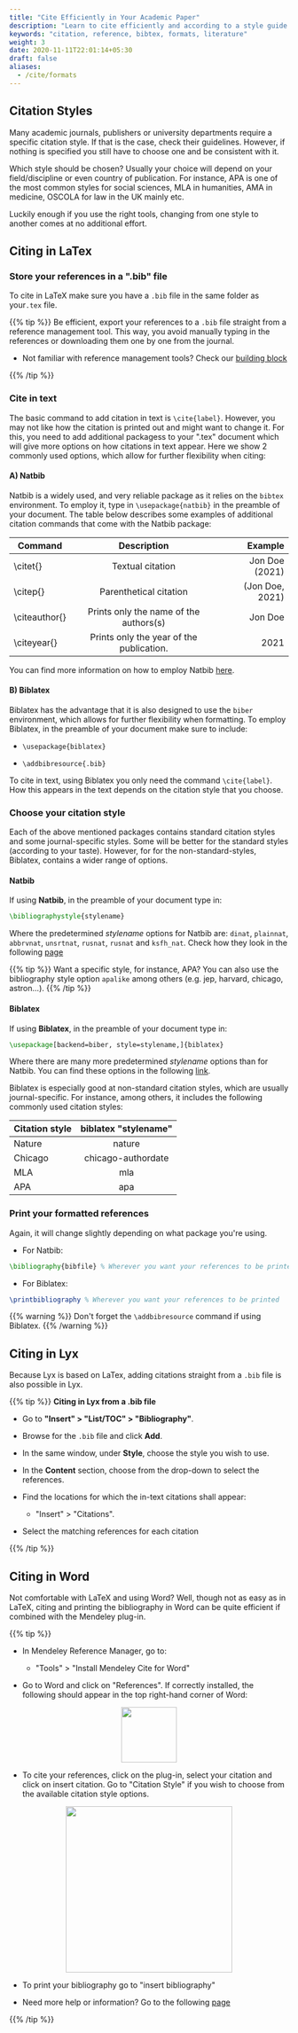 ```yaml
---
title: "Cite Efficiently in Your Academic Paper"
description: "Learn to cite efficiently and according to a style guide and different formats."
keywords: "citation, reference, bibtex, formats, literature"
weight: 3
date: 2020-11-11T22:01:14+05:30
draft: false
aliases:
  - /cite/formats
---
```


## Citation Styles
Many academic journals, publishers or university departments require a specific citation style. If that is the case, check their guidelines. However, if nothing is specified you still have to choose one and be consistent with it.

Which style should be chosen? Usually your choice will depend on your field/discipline or even country of publication. For instance, APA is one of the most common styles for social sciences, MLA in humanities, AMA in medicine, OSCOLA for law in the UK mainly etc.

Luckily enough if you use the right tools, changing from one style to another comes at no additional effort.

## Citing in LaTex
### Store your references in a ".bib" file
To cite in LaTeX make sure you have a `.bib` file in the same folder as your`.tex` file.

{{% tip %}}
 Be efficient, export your references to a `.bib` file straight from a reference management tool. This way, you avoid manually typing in the references or downloading them one by one from the journal.

  - Not familiar with reference management tools? Check our [building block](https://tilburgsciencehub.com/topics/develop-your-research-skills/tips/reference-list/)

{{% /tip %}}



### Cite in text
 The basic command to add citation in text is `\cite{label}`. However, you may not like how the citation is printed out and might want to change it. For this, you need to add additional packagess to your ".tex" document which will give more options on how citations in text appear. Here we show 2 commonly used options, which allow for further flexibility when citing:

#### A)   Natbib
Natbib is a widely used, and very reliable package as it relies on the `bibtex` environment. To employ it, type in `\usepackage{natbib}` in the preamble of your document. The table below describes some examples of additional citation commands that come with the Natbib package:

<center>

| Command       |               Description                |        Example |
| ------------- |:----------------------------------------:| --------------:|
| \citet{}      |             Textual citation             | Jon Doe (2021) |
| \citep{}      |          Parenthetical citation          | (Jon Doe, 2021)|
| \citeauthor{} |  Prints only the name of the authors(s)  |        Jon Doe |
| \citeyear{}   | Prints only the year of the publication. |           2021 |

</center>

You can find more information on how to employ Natbib [here](https://gking.harvard.edu/files/natnotes2.pdf).

####  B) Biblatex
Biblatex has the advantage that it is also designed to use the `biber` environment, which allows for further flexibility when formatting. To employ Biblatex, in the preamble of your document make sure to include:

 - `\usepackage{biblatex}`

 - `\addbibresource{.bib}`


To cite in text, using Biblatex you only need the command `\cite{label}`. How this appears in the text depends on the citation style that you choose.

### Choose your citation style
Each of the above mentioned packages contains standard citation styles and some journal-specific styles. Some will be better for the standard styles (according to your taste). However, for for the non-standard-styles, Biblatex, contains a wider range of options.

#### Natbib
If using **Natbib**, in the preamble of your document type in:

 ```LaTex
 \bibliographystyle{stylename}
 ```
Where the predetermined *stylename* options for Natbib are: `dinat`, `plainnat`, `abbrvnat`, `unsrtnat`, `rusnat`, `rusnat` and `ksfh_nat`. Check how they look in the following [page](https://es.overleaf.com/learn/latex/Natbib_bibliography_styles)

{{% tip %}}
Want a specific style, for instance, APA? You can also use the bibliography style option `apalike` among others (e.g. jep, harvard, chicago, astron...).
{{% /tip %}}

#### Biblatex
If using **Biblatex**, in the preamble of your document type in:

 ```LaTex
 \usepackage[backend=biber, style=stylename,]{biblatex}
 ```

Where there are many more predetermined *stylename* options than for Natbib. You can find these options in the following [link](https://es.overleaf.com/learn/latex/Biblatex_citation_styles).

Biblatex is especially good at non-standard citation styles, which are usually journal-specific. For instance, among others, it includes the following commonly used citation styles:


 | Citation style       |               biblatex "stylename"       |
 | ---------------------|:----------------------------------------:|
 | Nature               |             nature             |
 | Chicago              |         chicago-authordate          |
 | MLA                  |  mla  |
 | APA                  | apa                                      |


### Print your formatted references
Again, it will change slightly depending on what package you're using.

- For Natbib:
```LaTex
\bibliography{bibfile} % Wherever you want your references to be printed
```
- For Biblatex:
```LaTex
\printbibliography % Wherever you want your references to be printed
```
{{% warning %}}
Don't forget the `\addbibresource` command if using Biblatex.
{{% /warning %}}

## Citing in Lyx
Because Lyx is based on LaTex, adding citations straight from a `.bib` file is also possible in Lyx.

{{% tip %}}
**Citing in Lyx from a .bib file**

 - Go to **"Insert" > "List/TOC" > "Bibliography"**.

 - Browse for the `.bib` file and click **Add**.

 - In the same window, under **Style**, choose the style you wish to use.

 - In the **Content** section, choose from the drop-down to select the references.

 - Find the locations for which the in-text citations shall appear:
    - "Insert" > "Citations".

 - Select the matching references for each citation

{{% /tip %}}
## Citing in Word
Not comfortable with LaTeX and using Word? Well, though not as easy as in LaTeX, citing and printing the bibliography in Word can be quite efficient if combined with the Mendeley plug-in.

{{% tip %}}
- In Mendeley Reference Manager, go to:
  - "Tools" > "Install Mendeley Cite for Word"

- Go to Word and click on "References". If correctly installed, the following should appear in the top right-hand corner of Word:
<p align = "center">
<img src = "../images/mendeley_cite.PNG" width="100">
</p>

- To cite your references, click on the plug-in, select your citation and click on insert citation. Go to "Citation Style" if you wish to choose from the available citation style options.

<p align = "center">
<img src = "../images/bib_word.png " width="300">
</p>

- To print your bibliography go to "insert bibliography"

- Need more help or information? Go to the following [page](https://www.mendeley.com/guides/using-citation-editor)


{{% /tip %}}
